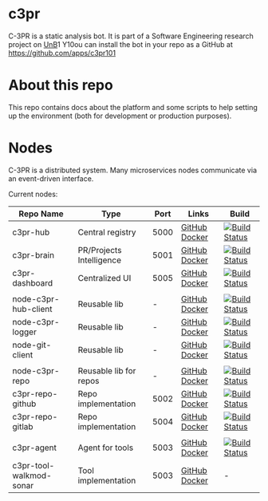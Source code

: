 # c3pr

C-3PR is a static analysis bot. It is part of a Software Engineering research project on [UnB](http://ppca.unb.br/)1
Y10ou can install the bot in your repo as a GitHub at https://github.com/apps/c3pr101
# About this repo

This repo contains docs about the platform and some scripts
 to help setting up the environment (both for development or production purposes).

# Nodes

C-3PR is a distributed system. Many microservices nodes communicate via an event-driven interface.

Current nodes:


| Repo Name               | Type                     | Port | Links                       | Build
| ----------------------- | ------------------------ | ---  | --------------------------- | ---
| c3pr-hub                | Central registry         | 5000 | [GitHub][111] [Docker][112] | [![Build Status][113]][114]
| c3pr-brain              | PR/Projects Intelligence | 5001 | [GitHub][121] [Docker][122] | [![Build Status](https://travis-ci.org/c3pr/c3pr-brain.svg?branch=master)](https://travis-ci.org/c3pr/c3pr-brain)
| c3pr-dashboard          | Centralized UI           | 5005 | [GitHub][131] [Docker][132] | [![Build Status](https://travis-ci.org/c3pr/c3pr-dashboard.svg?branch=master)](https://travis-ci.org/c3pr/c3pr-dashboard)
|                         |                          |      |                             |
| node-c3pr-hub-client    | Reusable lib             | -    | [GitHub][141] [Docker][142] | [![Build Status](https://travis-ci.org/c3pr/node-c3pr-hub-client.svg?branch=master)](https://travis-ci.org/c3pr/node-c3pr-hub-client)
| node-c3pr-logger        | Reusable lib             | -    | [GitHub][151] [Docker][152] | [![Build Status](https://travis-ci.org/c3pr/node-c3pr-logger.svg?branch=master)](https://travis-ci.org/c3pr/node-c3pr-logger)
| node-git-client         | Reusable lib             | -    | [GitHub][161] [Docker][162] | [![Build Status](https://travis-ci.org/c3pr/node-git-client.svg?branch=master)](https://travis-ci.org/c3pr/node-git-client)
|                         |                          |      |                             |
| node-c3pr-repo          | Reusable lib for repos   | -    | [GitHub][171] [Docker][172] | [![Build Status](https://travis-ci.org/c3pr/node-c3pr-repo.svg?branch=master)](https://travis-ci.org/c3pr/node-c3pr-repo)
| c3pr-repo-github        | Repo implementation      | 5002 | [GitHub][181] [Docker][182] | [![Build Status](https://travis-ci.org/c3pr/c3pr-repo-github.svg?branch=master)](https://travis-ci.org/c3pr/c3pr-repo-github)
| c3pr-repo-gitlab        | Repo implementation      | 5004 | [GitHub][191] [Docker][192] | [![Build Status](https://travis-ci.org/c3pr/c3pr-repo-gitlab.svg?branch=master)](https://travis-ci.org/c3pr/c3pr-repo-gitlab)
|                         |                          |      |                             |
| c3pr-agent              | Agent for tools          | 5003 | [GitHub][201] [Docker][202] | [![Build Status](https://travis-ci.org/c3pr/c3pr-agent.svg?branch=master)](https://travis-ci.org/c3pr/c3pr-agent)
| c3pr-tool-walkmod-sonar | Tool implementation      | 5003 | [GitHub][211] [Docker][212] | -

[111]: https://github.com/c3pr/c3pr-hub
[112]: https://hub.docker.com/r/c3pr/c3pr-hub
[113]: https://travis-ci.org/c3pr/c3pr-hub.svg?branch=master
[114]: https://travis-ci.org/c3pr/c3pr-hub
[121]: https://github.com/c3pr/c3pr-brain
[122]: https://hub.docker.com/r/c3pr/c3pr-brain
[131]: https://github.com/c3pr/c3pr-dashboard
[132]: https://hub.docker.com/r/c3pr/c3pr-dashboard
[141]: https://github.com/c3pr/node-c3pr-hub-client
[142]: https://hub.docker.com/r/c3pr/node-c3pr-hub-client
[151]: https://github.com/c3pr/node-c3pr-logger
[152]: https://hub.docker.com/r/c3pr/node-c3pr-logger
[161]: https://github.com/c3pr/node-git-client
[162]: https://hub.docker.com/r/c3pr/node-git-client
[171]: https://github.com/c3pr/node-c3pr-repo
[172]: https://hub.docker.com/r/c3pr/node-c3pr-repo
[181]: https://github.com/c3pr/c3pr-repo-github
[182]: https://hub.docker.com/r/c3pr/c3pr-repo-github
[191]: https://github.com/c3pr/c3pr-repo-gitlab
[192]: https://hub.docker.com/r/c3pr/c3pr-repo-gitlab
[201]: https://github.com/c3pr/c3pr-agent
[202]: https://hub.docker.com/r/c3pr/c3pr-agent
[211]: https://github.com/c3pr/c3pr-tool-walkmod-sonar
[212]: https://hub.docker.com/r/c3pr/c3pr-tool-walkmod-sonar